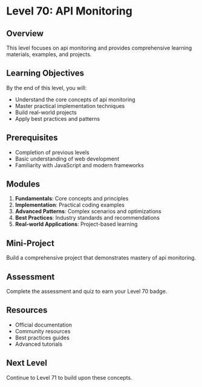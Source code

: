 # Level 70: API Monitoring

## Overview
This level focuses on api monitoring and provides comprehensive learning materials, examples, and projects.

## Learning Objectives
By the end of this level, you will:
- Understand the core concepts of api monitoring
- Master practical implementation techniques
- Build real-world projects
- Apply best practices and patterns

## Prerequisites
- Completion of previous levels
- Basic understanding of web development
- Familiarity with JavaScript and modern frameworks

## Modules
1. **Fundamentals**: Core concepts and principles
2. **Implementation**: Practical coding examples
3. **Advanced Patterns**: Complex scenarios and optimizations
4. **Best Practices**: Industry standards and recommendations
5. **Real-world Applications**: Project-based learning

## Mini-Project
Build a comprehensive project that demonstrates mastery of api monitoring.

## Assessment
Complete the assessment and quiz to earn your Level 70 badge.

## Resources
- Official documentation
- Community resources
- Best practices guides
- Advanced tutorials

## Next Level
Continue to Level 71 to build upon these concepts.
